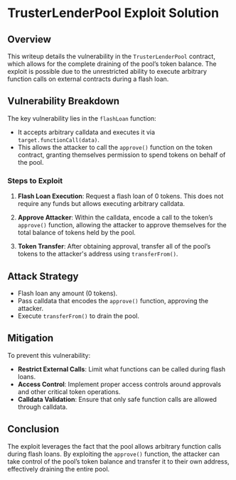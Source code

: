 # TrusterLenderPool Exploit Solution

## Overview
This writeup details the vulnerability in the `TrusterLenderPool` contract, which allows for the complete draining of the pool’s token balance. The exploit is possible due to the unrestricted ability to execute arbitrary function calls on external contracts during a flash loan.

## Vulnerability Breakdown
The key vulnerability lies in the `flashLoan` function:
- It accepts arbitrary calldata and executes it via `target.functionCall(data)`.
- This allows the attacker to call the `approve()` function on the token contract, granting themselves permission to spend tokens on behalf of the pool.

### Steps to Exploit
1. **Flash Loan Execution**: Request a flash loan of 0 tokens. This does not require any funds but allows executing arbitrary calldata.
   
2. **Approve Attacker**: Within the calldata, encode a call to the token’s `approve()` function, allowing the attacker to approve themselves for the total balance of tokens held by the pool.

3. **Token Transfer**: After obtaining approval, transfer all of the pool’s tokens to the attacker's address using `transferFrom()`.

## Attack Strategy
- Flash loan any amount (0 tokens).
- Pass calldata that encodes the `approve()` function, approving the attacker.
- Execute `transferFrom()` to drain the pool.

## Mitigation
To prevent this vulnerability:
- **Restrict External Calls**: Limit what functions can be called during flash loans.
- **Access Control**: Implement proper access controls around approvals and other critical token operations.
- **Calldata Validation**: Ensure that only safe function calls are allowed through calldata.

## Conclusion
The exploit leverages the fact that the pool allows arbitrary function calls during flash loans. By exploiting the `approve()` function, the attacker can take control of the pool’s token balance and transfer it to their own address, effectively draining the entire pool.
